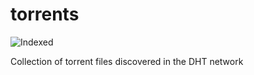 torrents 
========
![Indexed](https://img.shields.io/badge/indexed-71583-blue)

Collection of torrent files discovered in the DHT network
